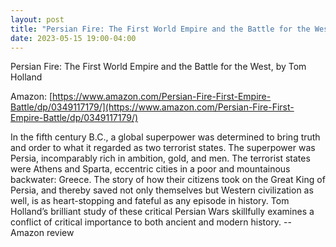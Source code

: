 ```yaml
---
layout: post
title: "Persian Fire: The First World Empire and the Battle for the West, by Tom Holland"
date: 2023-05-15 19:00-04:00
---
```

Persian Fire: The First World Empire and the Battle for the West, by Tom Holland

Amazon: [https://www.amazon.com/Persian-Fire-First-Empire-Battle/dp/0349117179/](https://www.amazon.com/Persian-Fire-First-Empire-Battle/dp/0349117179/)

In the fifth century B.C., a global superpower was determined to bring truth and order to what it regarded as two terrorist states. The superpower was Persia, incomparably rich in ambition, gold, and men. The terrorist states were Athens and Sparta, eccentric cities in a poor and mountainous backwater: Greece. The story of how their citizens took on the Great King of Persia, and thereby saved not only themselves but Western civilization as well, is as heart-stopping and fateful as any episode in history. Tom Holland’s brilliant study of these critical Persian Wars skillfully examines a conflict of critical importance to both ancient and modern history.
\-\- Amazon review
